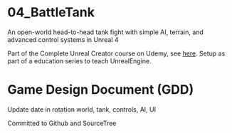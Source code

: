 # 04_BattleTank
An open-world head-to-head tank fight with simple AI, terrain, and advanced control systems in Unreal 4

Part of the Complete Unreal Creator course on Udemy, see [here](https://www.udemy.com/unrealcourse?couplonCode=GitHubSpecial).
Setup as part of a education series to teach UnrealEngine. 

# Game Design Document (GDD)
Update date in rotation world, tank, controls, AI, UI

Committed to Github and SourceTree